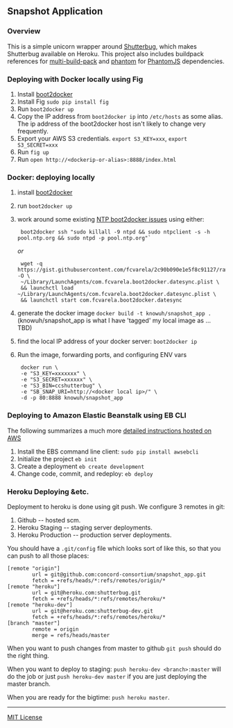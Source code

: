## Snapshot Application

### Overview

This is a simple unicorn wrapper around [Shutterbug](https://github.com/concord-consortium/shutterbug), which makes Shutterbug available on Heroku.  This project also includes buildpack references for [multi-build-pack](https://github.com/ddollar/heroku-buildpack-multi.git) and [phantom](https://github.com/stomita/heroku-buildpack-phantomjs) for [PhantomJS](http://phantomjs.org/) dependencies.

### Deploying with Docker locally using Fig ###

1. Install [boot2docker](https://github.com/boot2docker/osx-installer/releases)
2. Install Fig `sudo pip install fig`
3. Run `boot2docker up`
4. Copy the IP address from `boot2docker ip` into `/etc/hosts` as some alias.  The ip address of the boot2docker host isn't likely to change very frequently.
5. Export your AWS S3 credentials. `export S3_KEY=xxx`, `export S3_SECRET=xxx`
6. Run `fig up`
7. Run `open http://<dockerip-or-alias>:8888/index.html` 

### Docker: deploying locally ###

1. install [boot2docker](https://github.com/boot2docker/osx-installer/releases)
2. run `boot2docker up`
2. work around some existing [NTP boot2docker issues](https://github.com/boot2docker/boot2docker/issues/290) using either:
     
        boot2docker ssh "sudo killall -9 ntpd && sudo ntpclient -s -h pool.ntp.org && sudo ntpd -p pool.ntp.org"` 

     *or*

        wget -q https://gist.githubusercontent.com/fcvarela/2c90b090e1e5f8c91127/raw/1e63833d4ec7edea98298204a0c26f79ead3db8e/com.fcvarela.boot2docker.datesync.plist -O \
        ~/Library/LaunchAgents/com.fcvarela.boot2docker.datesync.plist \
        && launchctl load ~/Library/LaunchAgents/com.fcvarela.boot2docker.datesync.plist \
        && launchctl start com.fcvarela.boot2docker.datesync

3. generate the docker image `docker build -t knowuh/snapshot_app .` (knowuh/snapshot_app is what I have 'tagged' my local image as … TBD)
4. find the local IP address of your docker server: `boot2docker ip`
4. Run the image, forwarding ports, and configuring ENV vars

        docker run \
        -e "S3_KEY=xxxxxxx" \
        -e "S3_SECRET=xxxxxx" \
        -e "S3_BIN=ccshutterbug" \
        -e "SB_SNAP_URI=http://<docker local ip>/" \
        -d -p 80:8888 knowuh/snapshot_app


### Deploying to Amazon Elastic Beanstalk using EB CLI ###

The following summarizes a much more [detailed instructions hosted on AWS](https://docs.aws.amazon.com/elasticbeanstalk/latest/dg/eb-cli3-getting-set-up.html)

1. Install the EBS command line client: `sudo pip install awsebcli`
2. Initialize the project `eb init`
3. Create a deployment `eb create development`
4. Change code, commit, and redeploy: `eb deploy`


### Heroku Deploying &etc.

Deployment to heroku is done using git push.  We configure 3 remotes in git:

1. Github -- hosted scm.
1. Heroku Staging  -- staging server deployments.
1. Heroku Production -- production server deployments.

You should have a `.git/config` file which looks sort of like this, so that you can push to all those places:

    [remote "origin"]
            url = git@github.com:concord-consortium/snapshot_app.git
            fetch = +refs/heads/*:refs/remotes/origin/*
    [remote "heroku"]
            url = git@heroku.com:shutterbug.git
            fetch = +refs/heads/*:refs/remotes/heroku/*
    [remote "heroku-dev"]
            url = git@heroku.com:shutterbug-dev.git
            fetch = +refs/heads/*:refs/remotes/heroku/*
    [branch "master"]
            remote = origin
            merge = refs/heads/master

When you want to push changes from master to github `git push` should do the right thing.

When you want to deploy to staging: `push heroku-dev <branch>:master` will do the job 
or just `push heroku-dev master` if you are just deploying the master branch.

When you are ready for the bigtime: `push heroku master`.

----
[MIT License](LICENSE.md)
